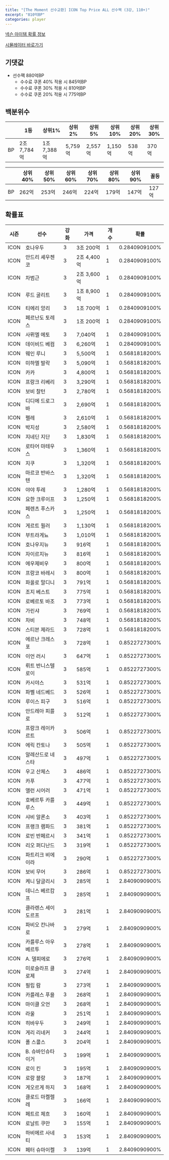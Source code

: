 ```yaml
---
title: "[The Moment 선수교환] ICON Top Price ALL 선수팩 (3강, 110+)"
excerpt: "810억BP"
categories: player
---
```

[넥슨 아이템 확률 정보](http://iteminfo.nexon.com/probability/fco?sn=6715)

[시뮬레이터 바로가기](/simulator/6715)
## 기댓값
- 선수팩 880억BP
  - 수수료 쿠폰 40% 적용 시 845억BP
  - 수수료 쿠폰 30% 적용 시 810억BP
  - 수수료 쿠폰 20% 적용 시 775억BP


## 백분위수

||1등|상위1%|상위2%|상위5%|상위10%|상위20%|상위30%|
|---|---|---|---|---|---|---|---|
|BP|2조 7,784억|1조 7,388억|5,759억|2,557억|1,150억|538억|370억|

||상위40%|상위50%|상위60%|상위70%|상위80%|상위90%|꼴등|
|---|---|---|---|---|---|---|---|
|BP|262억|253억|246억|224억|179억|147억|127억|


## 확률표

|시즌|선수|강화|가격|개수|확률|
|---|---|---|---|---|---|
|ICON|호나우두|3|3조 200억|1|0.2840909100%|
|ICON|안드리 셰우첸코|3|2조 4,400억|1|0.2840909100%|
|ICON|차범근|3|2조 3,600억|1|0.2840909100%|
|ICON|루드 굴리트|3|1조 8,900억|1|0.2840909100%|
|ICON|티에리 앙리|3|1조 700억|1|0.2840909100%|
|ICON|페르난도 토레스|3|1조 200억|1|0.2840909100%|
|ICON|사뮈엘 에토|3|7,040억|1|0.2840909100%|
|ICON|데이비드 베컴|3|6,260억|1|0.2840909100%|
|ICON|웨인 루니|3|5,500억|1|0.5681818200%|
|ICON|미하엘 발락|3|5,090억|1|0.5681818200%|
|ICON|카카|3|4,800억|1|0.5681818200%|
|ICON|프랑크 리베리|3|3,290억|1|0.5681818200%|
|ICON|보비 찰턴|3|2,780억|1|0.5681818200%|
|ICON|디디에 드로그바|3|2,690억|1|0.5681818200%|
|ICON|펠레|3|2,610억|1|0.5681818200%|
|ICON|박지성|3|2,580억|1|0.5681818200%|
|ICON|지네딘 지단|3|1,830억|1|0.5681818200%|
|ICON|로타어 마테우스|3|1,360억|1|0.5681818200%|
|ICON|지쿠|3|1,320억|1|0.5681818200%|
|ICON|마르코 반바스텐|3|1,320억|1|0.5681818200%|
|ICON|야야 투레|3|1,280억|1|0.5681818200%|
|ICON|요한 크루이프|3|1,250억|1|0.5681818200%|
|ICON|페렌츠 푸스카스|3|1,250억|1|0.5681818200%|
|ICON|게르트 뮐러|3|1,130억|1|0.5681818200%|
|ICON|부트라게뇨|3|1,010억|1|0.5681818200%|
|ICON|호나우지뉴|3|916억|1|0.5681818200%|
|ICON|자이르지뉴|3|816억|1|0.5681818200%|
|ICON|에우제비우|3|800억|1|0.5681818200%|
|ICON|프랑코 바레시|3|800억|1|0.5681818200%|
|ICON|파올로 말디니|3|791억|1|0.5681818200%|
|ICON|조지 베스트|3|775억|1|0.5681818200%|
|ICON|로베르토 바조|3|773억|1|0.5681818200%|
|ICON|가린샤|3|769억|1|0.5681818200%|
|ICON|차비|3|748억|1|0.5681818200%|
|ICON|스티븐 제라드|3|728억|1|0.5681818200%|
|ICON|에르난 크레스포|3|728억|1|0.8522727300%|
|ICON|이언 러시|3|647억|1|0.8522727300%|
|ICON|뤼트 반니스텔로이|3|585억|1|0.8522727300%|
|ICON|카시야스|3|531억|1|0.8522727300%|
|ICON|파벨 네드베드|3|526억|1|0.8522727300%|
|ICON|루이스 피구|3|516억|1|0.8522727300%|
|ICON|안드레아 피를로|3|512억|1|0.8522727300%|
|ICON|프랑크 레이카르트|3|506억|1|0.8522727300%|
|ICON|에릭 칸토나|3|505억|1|0.8522727300%|
|ICON|알레산드로 네스타|3|497억|1|0.8522727300%|
|ICON|우고 산체스|3|486억|1|0.8522727300%|
|ICON|카푸|3|477억|1|0.8522727300%|
|ICON|앨런 시어러|3|471억|1|0.8522727300%|
|ICON|호베르투 카를루스|3|449억|1|0.8522727300%|
|ICON|샤비 알론소|3|403억|1|0.8522727300%|
|ICON|프랭크 램파드|3|381억|1|0.8522727300%|
|ICON|로빈 반페르시|3|341억|1|0.8522727300%|
|ICON|리오 퍼디난드|3|319억|1|0.8522727300%|
|ICON|파트리크 비에이라|3|290억|1|0.8522727300%|
|ICON|보비 무어|3|286억|1|0.8522727300%|
|ICON|케니 달글리시|3|285억|1|2.8409090900%|
|ICON|데니스 베르캄프|3|285억|1|2.8409090900%|
|ICON|클라렌스 세이도르프|3|281억|1|2.8409090900%|
|ICON|파비오 칸나바로|3|279억|1|2.8409090900%|
|ICON|카를루스 아우베르투|3|278억|1|2.8409090900%|
|ICON|A. 델피에로|3|276억|1|2.8409090900%|
|ICON|미로슬라프 클로제|3|274억|1|2.8409090900%|
|ICON|필립 람|3|273억|1|2.8409090900%|
|ICON|카를레스 푸욜|3|268억|1|2.8409090900%|
|ICON|마이클 오언|3|268억|1|2.8409090900%|
|ICON|라울|3|251억|1|2.8409090900%|
|ICON|히바우두|3|249억|1|2.8409090900%|
|ICON|게리 리네커|3|244억|1|2.8409090900%|
|ICON|폴 스콜스|3|204억|1|2.8409090900%|
|ICON|B. 슈바인슈타이거|3|199억|1|2.8409090900%|
|ICON|로이 킨|3|195억|1|2.8409090900%|
|ICON|로랑 블랑|3|187억|1|2.8409090900%|
|ICON|게오르게 하지|3|168억|1|2.8409090900%|
|ICON|클로드 마켈렐레|3|166억|1|2.8409090900%|
|ICON|페트르 체흐|3|160억|1|2.8409090900%|
|ICON|로날트 쿠만|3|155억|1|2.8409090900%|
|ICON|하비에르 사네티|3|153억|1|2.8409090900%|
|ICON|페터 슈마이켈|3|139억|1|2.8409090900%|

